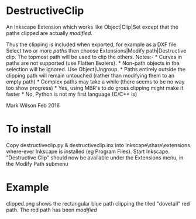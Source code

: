 # DestructiveClip
An Inkscape Extension which works like Object|Clip|Set except that the paths clipped are actually *modified*.

Thus the clipping is included when exported, for example as a DXF file.
Select two or more *paths* then choose Extensions|Modify path|Destructive clip.  The topmost path will be used to clip the others.
Notes:-
    * Curves in paths are not supported (use Flatten Beziers).
    * Non-path objects in the selection will be ignored.  Use Object|Ungroup.
    * Paths entirely outside the clipping path will remain untouched (rather than modifying them to an empty path)
    * Complex paths may take a while (there seems to be no way too show progress)
    * Yes, using MBR's to do gross clipping might make it faster
    * No, Python is not my first language (C/C++ is)
    
Mark Wilson Feb 2016

# To install
Copy destructiveclip.py & destructiveclip.inx into Inkscape\share\extensions where-ever Inkscape is installed (eg Program Files).
Start Inkscape.  "Destructive Clip" should now be available under the Extensions menu, in the Modify Path submenu

# Example
clipped.png shows the rectangular blue path clipping the tiled "dovetail" red path.  The red path has been *modified*
